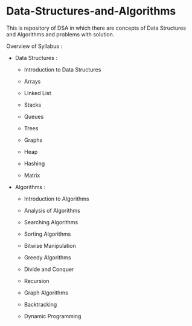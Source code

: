 # Data-Structures-and-Algorithms

This is repository of DSA in which there are concepts of Data Structures and Algorithms and problems with solution.

Overview of Syllabus :

* Data Structures :

  * Introduction to Data Structures

  * Arrays

  * Linked List

  * Stacks

  * Queues

  * Trees

  * Graphs

  * Heap 

  * Hashing 

  * Matrix

* Algorithms : 

  * Introduction to Algorithms

  * Analysis of Algorithms

  * Searching Algorithms

  * Sorting Algorithms

  * Bitwise Manipulation

  * Greedy Algorithms

  * Divide and Conquer

  * Recursion

  * Graph Algorithms 

  * Backtracking

  * Dynamic Programming
